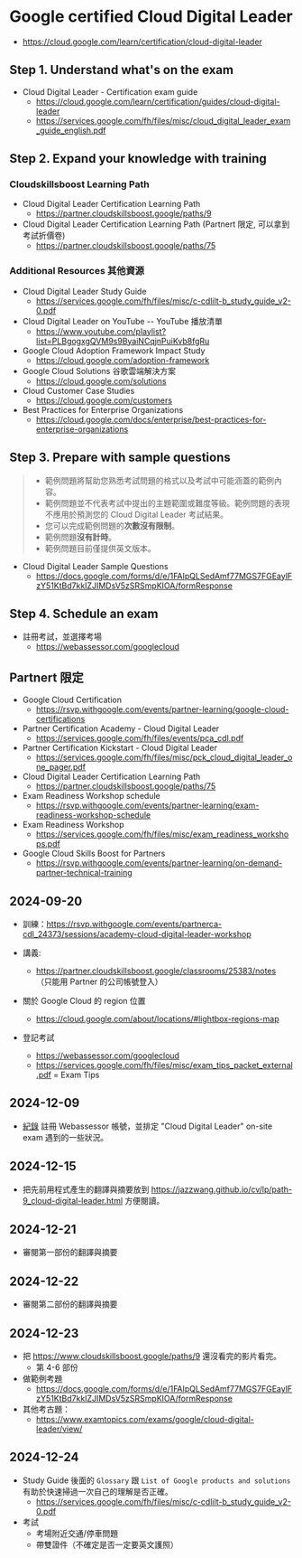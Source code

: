 # Google certified Cloud Digital Leader

- https://cloud.google.com/learn/certification/cloud-digital-leader

## Step 1. Understand what's on the exam

- Cloud Digital Leader - Certification exam guide
  - https://cloud.google.com/learn/certification/guides/cloud-digital-leader
  - https://services.google.com/fh/files/misc/cloud_digital_leader_exam_guide_english.pdf

## Step 2. Expand your knowledge with training

### Cloudskillsboost Learning Path

- Cloud Digital Leader Certification Learning Path
  - https://partner.cloudskillsboost.google/paths/9
- Cloud Digital Leader Certification Learning Path (Partnert 限定, 可以拿到考試折價卷)
  - https://partner.cloudskillsboost.google/paths/75

### Additional Resources  其他資源

- Cloud Digital Leader Study Guide
  - https://services.google.com/fh/files/misc/c-cdlilt-b_study_guide_v2-0.pdf
- Cloud Digital Leader on YouTube -- YouTube 播放清單
  - https://www.youtube.com/playlist?list=PLBgogxgQVM9s9ByaiNCqjnPuiKvb8fgRu
- Google Cloud Adoption Framework Impact Study
  - https://cloud.google.com/adoption-framework
- Google Cloud Solutions  谷歌雲端解決方案
  - https://cloud.google.com/solutions
- Cloud Customer Case Studies
  - https://cloud.google.com/customers
- Best Practices for Enterprise Organizations
  - https://cloud.google.com/docs/enterprise/best-practices-for-enterprise-organizations

## Step 3. Prepare with sample questions

> * 範例問題將幫助您熟悉考試問題的格式以及考試中可能涵蓋的範例內容。
> * 範例問題並不代表考試中提出的主題範圍或難度等級。範例問題的表現不應用於預測您的 Cloud Digital Leader 考試結果。
> * 您可以完成範例問題的**次數沒有限制**。
> * 範例問題**沒有計時**。
> * 範例問題目前僅提供英文版本。

- Cloud Digital Leader Sample Questions
  - https://docs.google.com/forms/d/e/1FAIpQLSedAmf77MGS7FGEaylFzY51KtBd7kkIZJIMDsV5zSRSmpKIOA/formResponse

## Step 4. Schedule an exam

- 註冊考試，並選擇考場
  - https://webassessor.com/googlecloud

## Partnert 限定

- Google Cloud Certification 
  - https://rsvp.withgoogle.com/events/partner-learning/google-cloud-certifications
- Partner Certification Academy - Cloud Digital Leader
  - https://services.google.com/fh/files/events/pca_cdl.pdf
- Partner Certification Kickstart - Cloud Digital Leader
  - https://services.google.com/fh/files/misc/pck_cloud_digital_leader_one_pager.pdf
- Cloud Digital Leader Certification Learning Path
  - https://partner.cloudskillsboost.google/paths/75
- Exam Readiness Workshop schedule
  - https://rsvp.withgoogle.com/events/partner-learning/exam-readiness-workshop-schedule
- Exam Readiness Workshop
  - https://services.google.com/fh/files/misc/exam_readiness_workshops.pdf
- Google Cloud Skills Boost for Partners
  - https://rsvp.withgoogle.com/events/partner-learning/on-demand-partner-technical-training

## 2024-09-20

- 訓練：https://rsvp.withgoogle.com/events/partnerca-cdl_24373/sessions/academy-cloud-digital-leader-workshop
- 講義: 
  - https://partner.cloudskillsboost.google/classrooms/25383/notes （只能用 Partner 的公司帳號登入）

- 關於 Google Cloud 的 region 位置
  - https://cloud.google.com/about/locations/#lightbox-regions-map

- 登記考試
  - https://webassessor.com/googlecloud
  - https://services.google.com/fh/files/misc/exam_tips_packet_external.pdf = Exam Tips

## 2024-12-09

- [紀錄](exam-essentials.md) 註冊 Webassessor 帳號，並排定 "Cloud Digital Leader" on-site exam 遇到的一些狀況。

## 2024-12-15

- 把先前用程式產生的翻譯與摘要放到 https://jazzwang.github.io/cv/lp/path-9_cloud-digital-leader.html 方便閱讀。

## 2024-12-21

- 審閱第一部份的翻譯與摘要

## 2024-12-22

- 審閱第二部份的翻譯與摘要

## 2024-12-23

- 把 https://www.cloudskillsboost.google/paths/9 還沒看完的影片看完。
  - 第 4-6 部份
- 做範例考題
  - https://docs.google.com/forms/d/e/1FAIpQLSedAmf77MGS7FGEaylFzY51KtBd7kkIZJIMDsV5zSRSmpKIOA/formResponse
- 其他考古題：
  - https://www.examtopics.com/exams/google/cloud-digital-leader/view/

## 2024-12-24

- Study Guide 後面的 `Glossary` 跟 `List of Google products and solutions` 有助於快速掃過一次自己的理解是否正確。
  - https://services.google.com/fh/files/misc/c-cdlilt-b_study_guide_v2-0.pdf
- 考試
  - 考場附近交通/停車問題
  - 帶雙證件（不確定是否一定要英文護照）